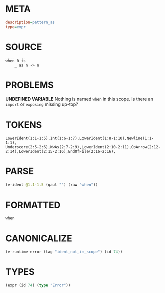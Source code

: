 # META
~~~ini
description=pattern_as
type=expr
~~~
# SOURCE
~~~roc
when 0 is
    _ as n -> n
~~~
# PROBLEMS
**UNDEFINED VARIABLE**
Nothing is named `when` in this scope.
Is there an `import` or `exposing` missing up-top?

# TOKENS
~~~zig
LowerIdent(1:1-1:5),Int(1:6-1:7),LowerIdent(1:8-1:10),Newline(1:1-1:1),
Underscore(2:5-2:6),KwAs(2:7-2:9),LowerIdent(2:10-2:11),OpArrow(2:12-2:14),LowerIdent(2:15-2:16),EndOfFile(2:16-2:16),
~~~
# PARSE
~~~clojure
(e-ident @1.1-1.5 (qaul "") (raw "when"))
~~~
# FORMATTED
~~~roc
when
~~~
# CANONICALIZE
~~~clojure
(e-runtime-error (tag "ident_not_in_scope") (id 74))
~~~
# TYPES
~~~clojure
(expr (id 74) (type "Error"))
~~~
